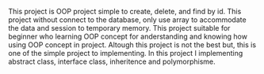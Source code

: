 This project is OOP project simple to create, delete, and find by id. This project without connect to the database, only use array to accommodate the data and session to temporary memory.
This project suitable for beginner who learning OOP concept for anderstanding and knowing how using OOP concept in project. Altough this project is not the best but, this is one of the simple project to implementing.
In this project I implementing abstract class, interface class, inheritence and polymorphisme.
